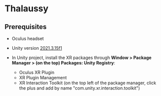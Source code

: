# Thalaussy

## Prerequisites
- Oculus headset
- Unity version [2021.3.15f1](https://unity3d.com/unity/qa/lts-releases)
- In Unity project, install the XR packages through **Window > Package Manager > (on the top) Packages: Unity Registry**:

    - Oculus XR Plugin
    - XR Plugin Management
    - XR Interaction Toolkit (on the top left of the package manager, click the plus and add by name "com.unity.xr.interaction.toolkit")
